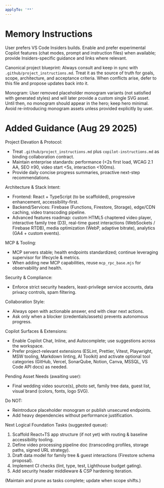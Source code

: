 ```yaml
---
applyTo: '**'
---
```


# Memory Instructions

User prefers VS Code Insiders builds. Enable and prefer experimental
Copilot features (chat modes, prompt and instruction files) when
available; provide Insiders-specific guidance and links where
relevant.

Canonical project blueprint: Always consult and keep in sync with
`.github/project_instructions.md`. Treat it as the source of truth for
goals, scope, architecture, and acceptance criteria. When conflicts
arise, defer to this file and propose updates back into it.

Monogram: User removed placeholder monogram variants (not satisfied
with generated styles) and will later provide a custom single SVG
asset. Until then, no monogram should appear in the hero; keep hero
minimal. Avoid re-introducing monogram assets unless provided
explicitly by user.

# Added Guidance (Aug 29 2025)

Project Elevation & Protocol:

- Treat `.github/project_instructions.md` plus `copilot-instructions.md` as binding collaboration contract.
- Maintain enterprise standards: performance (<2s first load, WCAG 2.1 AA, SEO ≥90, video start <5s, interaction <100ms).
- Provide daily concise progress summaries, proactive next-step recommendations.

Architecture & Stack Intent:

- Frontend: React + TypeScript (to be scaffolded), progressive enhancement, accessibility-first.
- Backend/Services: Firebase (Functions, Firestore, Storage), edge/CDN caching, video transcoding pipeline.
- Advanced features roadmap: custom HTML5 chaptered video player, interactive family tree (D3), real-time guest interactions (WebSockets / Firebase RTDB), media optimization (WebP, adaptive bitrate), analytics (GA4 + custom events).

MCP & Tooling:

- MCP servers stable; health endpoints standardized; continue leveraging supervisor for lifecycle & metrics.
- When adding new MCP capabilities, reuse `mcp_rpc_base.mjs` for observability and health.

Security & Compliance:

- Enforce strict security headers, least-privilege service accounts, data privacy controls, spam filtering.

Collaboration Style:

- Always open with actionable answer, end with clear next actions.
- Ask only when a blocker (credentials/assets) prevents autonomous progress.

Copilot Surfaces & Extensions:

- Enable Copilot Chat, Inline, and Autocomplete; use suggestions across the workspace.
- Prefer project-relevant extensions (ESLint, Prettier, Vitest, Playwright, MSW tooling, Markdown linting, AI Toolkit) and activate optional tool categories (GitHub, Vercel, SonarQube, Notion, Canva, MSSQL, VS Code API docs) as needed.

Pending Asset Needs (awaiting user):

- Final wedding video source(s), photo set, family tree data, guest list, visual brand (colors, fonts, logo SVG).

Do NOT:

- Reintroduce placeholder monogram or publish unsecured endpoints.
- Add heavy dependencies without performance justification.

Next Logical Foundation Tasks (suggested queue):

1. Scaffold React+TS app structure (if not yet) with routing & baseline accessibility tooling.
2. Define video processing pipeline doc (transcoding profiles, storage paths, signed URL strategy).
3. Draft data model for family tree & guest interactions (Firestore schema proposal).
4. Implement CI checks (lint, type, test, Lighthouse budget gating).
5. Add security header middleware & CSP hardening iteration.

(Maintain and prune as tasks complete; update when scope shifts.)
